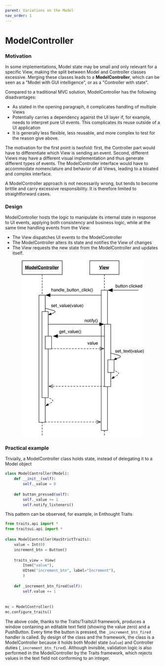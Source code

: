 ```yaml
---
parent: Variations on the Model
nav_order: 1
---
```

<!--- Done -->
# ModelController

### Motivation

In some implementations, Model state may be small and only relevant 
for a specific View, making the split between Model and Controller 
classes excessive. Merging these classes leads to a **ModelController**, 
which can be seen as a "Model with GUI intelligence", or as a "Controller 
with state". 

Compared to a traditional MVC solution, ModelController has the following
disadvantages:

- As stated in the opening paragraph, it complicates handling of 
  multiple Views
- Potentially carries a dependency against the UI layer if, 
  for example, needs to interpret pure UI events. This complicates
  its reuse outside of a UI application
- It is generally less flexible, less reusable, and more complex to test for
  the reason give above.

The motivation for the first point is twofold: first, the Controller 
part would have to differentiate which View is sending an event. Second,
different Views may have a different visual implementation and thus generate
different types of events. The ModelController interface would have to
accommodate nomenclature and behavior of all Views, leading to a bloated and
complex interface.

A ModelController approach is not necessarily wrong, but tends to become
brittle and carry excessive responsibility. It is therefore limited to 
straightforward cases.

### Design

ModelController hosts the logic to manipulate its internal state 
in response to UI events, applying both consistency and business logic,
while at the same time handling events from the View:

- The View dispatches UI events to the ModelController
- The ModelController alters its state and notifies the View of changes
- The View requests the new state from the ModelController and updates itself.

<p align="center">
    <img src="images/model_controller/model_controller.png" width="400" />
</p>

### Practical example

Trivially, a ModelController class holds state, instead of delegating it
to a Model object

```python
class ModelController(Model):
    def __init__(self):
        self._value = 0

    def button_pressed(self):
        self._value += 1
        self.notify_listeners()
```

This pattern can be observed, for example, in Enthought Traits

```python
from traits.api import *
from traitsui.api import *

class ModelController(HasStrictTraits):
    value = Int(0)
    increment_btn = Button()

    traits_view = View(
        Item("value"),
        UItem("increment_btn", label="Increment"),
        )
    
    def _increment_btn_fired(self):
        self.value += 1


mc = ModelController()
mc.configure_traits()
```

The above code, thanks to the Traits/TraitsUI framework, produces a window containing an editable text field
(showing the value zero) and a PushButton. Every time the button is pressed, the ``_increment_btn_fired`` handler
is called. By design of the class and the framework, the class is a ModelController because it holds
both Model state (``value``) and Controller duties (``_increment_btn_fired``). 
Although invisible, validation logic is also performed in the ModelController by the Traits framework,
which rejects values in the text field not conforming to an integer. 
